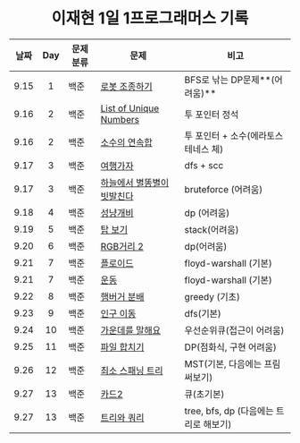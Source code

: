 <div align="center">
  
# 이재현 1일 1프로그래머스 기록

| 날짜 | Day | 문제 분류 | 문제                                        | 비고                                   |
| :--: | :-: | --------- | ------------------------------------------- | -------------------------------------- |
| 9.15 |  1  | 백준      | [로봇 조종하기](./3주차/0915/)              | BFS로 낚는 DP문제**(어려움)**          |
| 9.16 |  2  | 백준      | [List of Unique Numbers](./3주차/0916/)     | 투 포인터 정석                         |
| 9.16 |  2  | 백준      | [소수의 연속합](./3주차/0916/)              | 투 포인터 + 소수(에라토스테네스 체)    |
| 9.17 |  3  | 백준      | [여행가자](./3주차/0917/)                   | dfs + scc                              |
| 9.17 |  3  | 백준      | [하늘에서 별똥별이 빗발친다](./3주차/0917/) | bruteforce (어려움)                    |
| 9.18 |  4  | 백준      | [성냥개비](./4주차/0918/)                   | dp (어려움)                            |
| 9.19 |  5  | 백준      | [탑 보기](./4주차/0919/)                    | stack(어려움)                          |
| 9.20 |  6  | 백준      | [RGB거리 2](./4주차/0920/)                  | dp(어려움)                             |
| 9.21 |  7  | 백준      | [플로이드](./4주차/0921/)                   | floyd-warshall (기본)                  |
| 9.21 |  7  | 백준      | [운동](./4주차/0921/)                       | floyd-warshall (기본)                  |
| 9.22 |  8  | 백준      | [햄버거 분배](./4주차/0922/)                | greedy (기초)                          |
| 9.23 |  9  | 백준      | [인구 이동](./4주차/0923/)                  | dfs(기본)                              |
| 9.24 | 10  | 백준      | [가운데를 말해요](./4주차/0924/)            | 우선순위큐(접근이 어려움)              |
| 9.25 | 11  | 백준      | [파일 합치기](./5주차/0925/)                | DP(점화식, 구현 어려움)                |
| 9.26 | 12  | 백준      | [최소 스패닝 트리](./5주차/0926/)           | MST(기본, 다음에는 프림 써보기)        |
| 9.27 | 13  | 백준      | [카드2](./5주차/0927/)                      | 큐(초기본)                             |
| 9.27 | 13  | 백준      | [트리와 쿼리](./5주차/0927/)                | tree, bfs, dp (다음에는 트리로 해보기) |

</div>
